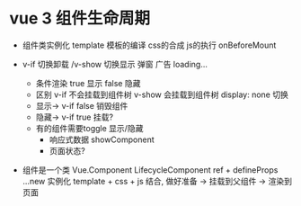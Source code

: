  # vue  3 组件生命周期
  - 组件类实例化
     template 模板的编译 css的合成 js的执行
     onBeforeMount 
 - v-if 切换卸载 /v-show 切换显示
   弹窗 广告 loading...
   - 条件渲染 true 显示 false 隐藏
   - 区别 v-if 不会挂载到组件树 v-show 会挂载到组件树 display: none 切换
   - 显示-> v-if false 销毁组件
   - 隐藏-> v-if true 挂载? 
   - 有的组件需要toggle 显示/隐藏
     - 响应式数据 showComponent
     - 页面状态? 

- 组件是一个类 Vue.Component LifecycleComponent ref + defineProps ...new 实例化
  template + css + js 结合, 做好准备 -> 挂载到父组件 -> 渲染到页面 